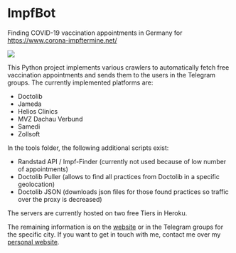 # ImpfBot

Finding COVID-19 vaccination appointments in Germany for https://www.corona-impftermine.net/

![](https://d33wubrfki0l68.cloudfront.net/1d37f117dcdc6c37dbddba2828cf74d487f3d1be/cd1bb/images/header_new.png)

This Python project implements various crawlers to automatically fetch free vaccination appointments and sends them to the users in the Telegram groups. The currently implemented platforms are:

- Doctolib
- Jameda
- Helios Clinics
- MVZ Dachau Verbund
- Samedi
- Zollsoft

In the tools folder, the following additional scripts exist:

- Randstad API / Impf-Finder (currently not used because of low number of appointments)
- Doctolib Puller (allows to find all practices from Doctolib in a specific geolocation)
- Doctolib JSON (downloads json files for those found practices so traffic over the proxy is decreased)

The servers are currently hosted on two free Tiers in Heroku. 

The remaining information is on the [website](https://www.corona-impftermine.net/) or in the Telegram groups for the specific city. If you want to get in touch with me, contact me over my [personal website](https://maxritter.net/).
